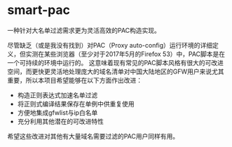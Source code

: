 # smart-pac
一种针对大名单过滤需求更为灵活高效的PAC构造实现。

尽管缺乏（或是我没有找到）对PAC（Proxy auto-config）运行环境的详细定义，但实测在某些浏览器（至少对于2017年5月的Firefox 53）中，PAC脚本是在一个可持续的环境中运行的。
这意味着现有常见的PAC脚本风格有很大的可改进空间，而更快更灵活地处理庞大的域名清单对中国大陆地区的GFW用户来说尤其重要，所以本项目希望能够在以下方面作出改进：

* 构造正则表达式加速名单过滤
* 将正则式编译结果保存在单例中供重复使用
* 方便地集成gfwlist与ip白名单
* 充分利用其他潜在的可改进特性

希望这些改进对其他有大量域名需要过滤的PAC用户同样有用。
